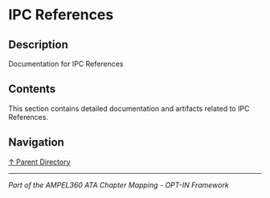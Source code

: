 # IPC References

## Description

Documentation for IPC References

## Contents

This section contains detailed documentation and artifacts related to IPC References.

## Navigation

[↑ Parent Directory](../README.md)

---

*Part of the AMPEL360 ATA Chapter Mapping - OPT-IN Framework*

